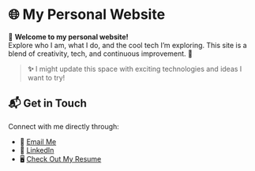 # 🌐 My Personal Website

🚀 **Welcome to my personal website!**  
Explore who I am, what I do, and the cool tech I’m exploring. This site is a blend of creativity, tech, and continuous improvement. 🌟  

> **✨** I might update this space with exciting technologies and ideas I want to try!

## 📬 **Get in Touch**
Connect with me directly through:
- 📧 [Email Me](a22fu@uwaterloo.ca)
- 💼 [LinkedIn](https://linkedin.com/in/a22fu)
- 🖥️ [Check Out My Resume](https://yourwebsite.com/AlexanderFResume2025.pdf)
